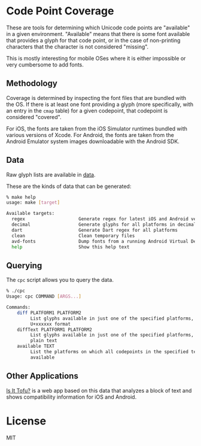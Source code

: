 # Code Point Coverage

These are tools for determining which Unicode code points are "available" in a
given environment. "Available" means that there is some font available that
provides a glyph for that code point, or in the case of non-printing characters
that the character is not considered "missing".

This is mostly interesting for mobile OSes where it is either impossible or very
cumbersome to add fonts.

## Methodology

Coverage is determined by inspecting the font files that are bundled with the
OS. If there is at least one font providing a glyph (more specifically, with an
entry in the `cmap` table) for a given codepoint, that codepoint is considered
"covered".

For iOS, the fonts are taken from the iOS Simulator runtimes bundled with
various versions of Xcode. For Android, the fonts are taken from the Android
Emulator system images downloadable with the Android SDK.

## Data

Raw glyph lists are available in [data](data).

These are the kinds of data that can be generated:

```sh
% make help
usage: make [target]

Available targets:
  regex                    Generate regex for latest iOS and Android versions
  decimal                  Generate glyphs for all platforms in decimal format
  dart                     Generate Dart regex for all platforms
  clean                    Clean temporary files
  avd-fonts                Dump fonts from a running Android Virtual Device
  help                     Show this help text
```

## Querying

The `cpc` script allows you to query the data.

```sh
% ./cpc
Usage: cpc COMMAND [ARGS...]

Commands:
    diff PLATFORM1 PLATFORM2
         List glyphs available in just one of the specified platforms, in
         U+xxxxxx format
    diffText PLATFORM1 PLATFORM2
         List glyphs available in just one of the specified platforms, as
         plain text
    available TEXT
         List the platforms on which all codepoints in the specified text are
         available
```

## Other Applications

[Is It Tofu?](https://tofu.mobi) is a web app based on this data that analyzes a
block of text and shows compatibility information for iOS and Android.

# License

MIT
